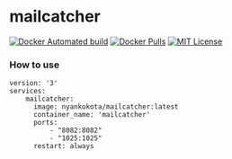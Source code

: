 # mailcatcher
[![Docker Automated build](https://img.shields.io/docker/automated/nyankokota/mailcatcher.svg?style=flat)](https://hub.docker.com/r/nyankokota/mailcatcher/)
[![Docker Pulls](https://img.shields.io/docker/pulls/nyankokota/mailcatcher.svg?style=flat)](https://hub.docker.com/r/nyankokota/mailcatcher/)
[![MIT License](https://img.shields.io/github/license/nyanko-kota/mailcatcher.svg?style=flat)](https://github.com/nyanko-kota/mailcatcher/blob/master/LICENSE.txt)

### How to use

```
version: '3'
services:
    mailcatcher:
      image: nyankokota/mailcatcher:latest
      container_name: 'mailcatcher'
      ports:
          - "8082:8082"
          - "1025:1025"
      restart: always
```
